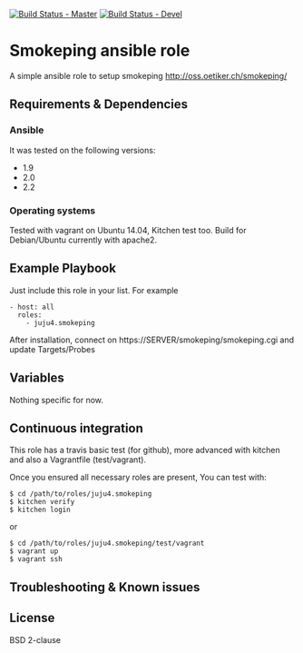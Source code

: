 [![Build Status - Master](https://travis-ci.org/juju4/ansible-smokeping.svg?branch=master)](https://travis-ci.org/juju4/ansible-smokeping)
[![Build Status - Devel](https://travis-ci.org/juju4/ansible-smokeping.svg?branch=devel)](https://travis-ci.org/juju4/ansible-smokeping/branches)
# Smokeping ansible role

A simple ansible role to setup smokeping
http://oss.oetiker.ch/smokeping/

## Requirements & Dependencies

### Ansible
It was tested on the following versions:
 * 1.9
 * 2.0
 * 2.2

### Operating systems

Tested with vagrant on Ubuntu 14.04, Kitchen test too.
Build for Debian/Ubuntu currently with apache2.

## Example Playbook

Just include this role in your list.
For example

```
- host: all
  roles:
    - juju4.smokeping
```

After installation, connect on https://SERVER/smokeping/smokeping.cgi
and update Targets/Probes

## Variables

Nothing specific for now.

## Continuous integration

This role has a travis basic test (for github), more advanced with kitchen and also a Vagrantfile (test/vagrant).

Once you ensured all necessary roles are present, You can test with:
```
$ cd /path/to/roles/juju4.smokeping
$ kitchen verify
$ kitchen login
```
or
```
$ cd /path/to/roles/juju4.smokeping/test/vagrant
$ vagrant up
$ vagrant ssh
```

## Troubleshooting & Known issues


## License

BSD 2-clause

